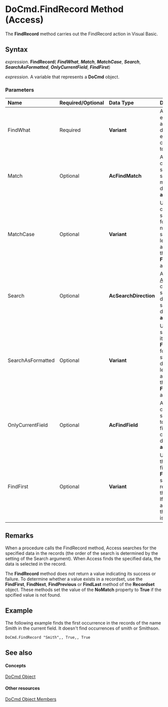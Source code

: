 
# DoCmd.FindRecord Method (Access)

The  **FindRecord** method carries out the FindRecord action in Visual Basic.


## Syntax

 _expression_. **FindRecord**( **_FindWhat_**,  **_Match_**,  **_MatchCase_**,  **_Search_**,  **_SearchAsFormatted_**,  **_OnlyCurrentField_**,  **_FindFirst_**)

 _expression_. A variable that represents a  **DoCmd** object.


### Parameters



|**Name**|**Required/Optional**|**Data Type**|**Description**|
|:-----|:-----|:-----|:-----|
|FindWhat|Required| **Variant**|An expression that evaluates to text, a number, or a date. The expression contains the data to search for.|
|Match|Optional| **AcFindMatch**|An [AcFindMatch](00ce031c-60a9-fd8f-04da-e5686b06551b.md) constant that specifies where to search for the match. The default value is **acEntire**.|
|MatchCase|Optional| **Variant**|Use  **True** for a case-sensitive search and **False** for a search that's not case-sensitive. If you leave this argument blank, the default ( **False**) is assumed.|
|Search|Optional| **AcSearchDirection**|An [AcSearchDirection](c1222cca-68a0-34ba-f907-2b0567a0a789.md) constant that specifies the direction to search. The default value is **acSearchAll**.|
|SearchAsFormatted|Optional| **Variant**|Use  **True** to search for data as it's formatted and **False** to search for data as it's stored in the database. If you leave this argument blank, the default ( **False**) is assumed.|
|OnlyCurrentField|Optional| **AcFindField**|An [AcFindField](81849a41-1dd0-bf11-0bd7-e0ca21bc6abd.md) constant that specifies whether to search all fields, or only the current field. The default value is **acCurrent**.|
|FindFirst|Optional| **Variant**|Use  **True** to start the search at the first record. Use **False** to start the search at the record following the current record. If you leave this argument blank, the default ( **True**) is assumed.|

## Remarks

When a procedure calls the FindRecord method, Access searches for the specified data in the records (the order of the search is determined by the setting of the Search argument). When Access finds the specified data, the data is selected in the record.

The  **FindRecord** method does not return a value indicating its success or failure. To determine whether a value exists in a recordset, use the **FindFirst**,  **FindNext**,  **FindPrevious** or **FindLast** method of the **Recordset** object. These methods set the value of the **NoMatch** property to **True** if the spcified value is not found.


## Example

The following example finds the first occurrence in the records of the name Smith in the current field. It doesn't find occurrences of smith or Smithson.


```
DoCmd.FindRecord "Smith",, True,, True
```


## See also


#### Concepts


 [DoCmd Object](3ce44cca-9979-0a1e-9787-079a52ce528f.md)
#### Other resources


 [DoCmd Object Members](3e7ade9e-86e4-0751-188b-5d31c9101651.md)

